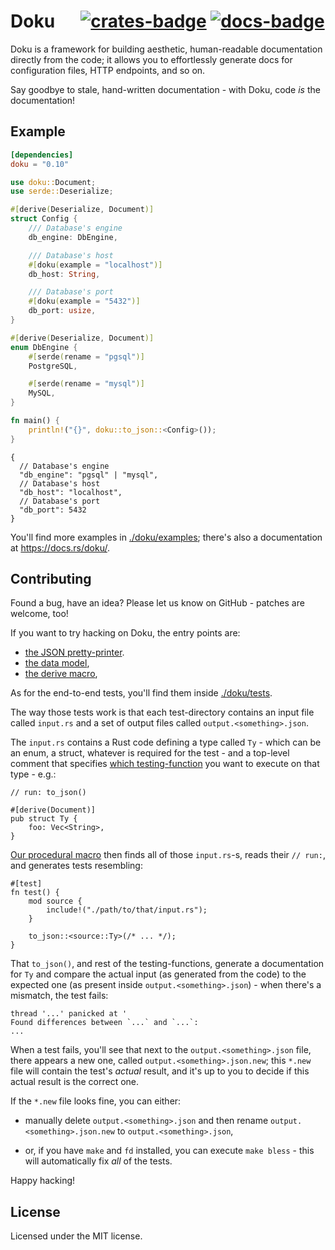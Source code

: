 # Doku &emsp; [![crates-badge]][crates-link] [![docs-badge]][docs-link]

[crates-badge]: https://img.shields.io/crates/v/doku.svg
[crates-link]: https://crates.io/crates/doku
[docs-badge]: https://img.shields.io/badge/docs.rs-latest-informational
[docs-link]: https://docs.rs/doku

Doku is a framework for building aesthetic, human-readable documentation
directly from the code; it allows you to effortlessly generate docs for
configuration files, HTTP endpoints, and so on.

Say goodbye to stale, hand-written documentation - with Doku, code _is_ the
documentation!

## Example

```toml
[dependencies]
doku = "0.10"
```

```rust
use doku::Document;
use serde::Deserialize;

#[derive(Deserialize, Document)]
struct Config {
    /// Database's engine
    db_engine: DbEngine,

    /// Database's host
    #[doku(example = "localhost")]
    db_host: String,

    /// Database's port
    #[doku(example = "5432")]
    db_port: usize,
}

#[derive(Deserialize, Document)]
enum DbEngine {
    #[serde(rename = "pgsql")]
    PostgreSQL,

    #[serde(rename = "mysql")]
    MySQL,
}

fn main() {
    println!("{}", doku::to_json::<Config>());
}
```

``` 
{
  // Database's engine
  "db_engine": "pgsql" | "mysql",
  // Database's host
  "db_host": "localhost",
  // Database's port
  "db_port": 5432
}
```

You'll find more examples in [./doku/examples](./doku/examples); there's also a
documentation at <https://docs.rs/doku/>.

## Contributing

Found a bug, have an idea? Please let us know on GitHub - patches are welcome,
too!

If you want to try hacking on Doku, the entry points are:

- [the JSON pretty-printer](./doku/src/printers/json.rs).
- [the data model](./doku/src/objects.rs),
- [the derive macro](./doku-derive/src/lib.rs),

As for the end-to-end tests, you'll find them inside [./doku/tests](./doku/tests).

The way those tests work is that each test-directory contains an input file
called `input.rs` and a set of output files called `output.<something>.json`.

The `input.rs` contains a Rust code defining a type called `Ty` - which can be
an enum, a struct, whatever is required for the test - and a top-level comment
that specifies [which testing-function](./doku/tests/printers.rs) you want to
execute on that type - e.g.:

``` 
// run: to_json()

#[derive(Document)]
pub struct Ty {
    foo: Vec<String>,
}
```

[Our procedural macro](./doku-test/src/lib.rs) then finds all of those
`input.rs`-s, reads their `// run:`, and generates tests resembling: 

``` 
#[test]
fn test() {
    mod source {
        include!("./path/to/that/input.rs");
    }
    
    to_json::<source::Ty>(/* ... */);
}
```

That `to_json()`, and rest of the testing-functions, generate a documentation
for `Ty` and compare the actual input (as generated from the code) to the
expected one (as present inside `output.<something>.json`) - when there's a
mismatch, the test fails:

```
thread '...' panicked at '
Found differences between `...` and `...`:
...
```

When a test fails, you'll see that next to the `output.<something>.json` file,
there appears a new one, called `output.<something>.json.new`; this `*.new` file
will contain the test's _actual_ result, and it's up to you to decide if this
actual result is the correct one.

If the `*.new` file looks fine, you can either:

- manually delete `output.<something>.json` and then rename
  `output.<something>.json.new` to `output.<something>.json`,
  
- or, if you have `make` and `fd` installed, you can execute `make bless` - this
  will automatically fix _all_ of the tests.

Happy hacking!

## License

Licensed under the MIT license.
